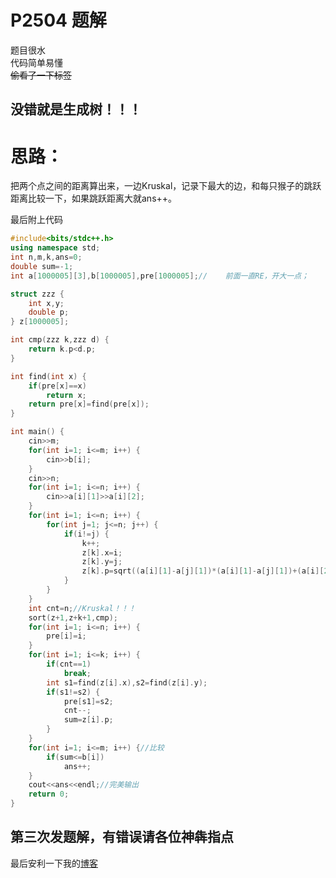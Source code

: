 # P2504 题解

题目很水  
代码简单易懂  
~~偷看了一下标签~~  
## 没错就是生成树！！！  
# 思路：
把两个点之间的距离算出来，一边Kruskal，记录下最大的边，和每只猴子的跳跃距离比较一下，如果跳跃距离大就ans++。    

最后附上代码    

```cpp
#include<bits/stdc++.h>
using namespace std;
int n,m,k,ans=0;
double sum=-1;
int a[1000005][3],b[1000005],pre[1000005];//	前面一直RE，开大一点；

struct zzz {
	int x,y;
	double p;
} z[1000005];

int cmp(zzz k,zzz d) {
	return k.p<d.p;
}

int find(int x) {
	if(pre[x]==x)
		return x;
	return pre[x]=find(pre[x]);
}

int main() {
	cin>>m;
	for(int i=1; i<=m; i++) {
		cin>>b[i];
	}
	cin>>n;
	for(int i=1; i<=n; i++) {
		cin>>a[i][1]>>a[i][2];
	}
	for(int i=1; i<=n; i++) {
		for(int j=1; j<=n; j++) {
			if(i!=j) {
				k++;
				z[k].x=i;
				z[k].y=j;
				z[k].p=sqrt((a[i][1]-a[j][1])*(a[i][1]-a[j][1])+(a[i][2]-a[j][2])*(a[i][2]-a[j][2]));
			}
		}
	}	
	int cnt=n;//Kruskal！！！
	sort(z+1,z+k+1,cmp);
	for(int i=1; i<=n; i++) {
		pre[i]=i;
	}
	for(int i=1; i<=k; i++) {
		if(cnt==1)
			break;
		int s1=find(z[i].x),s2=find(z[i].y);
		if(s1!=s2) {
			pre[s1]=s2;
			cnt--;
			sum=z[i].p;
		}
	}
	for(int i=1; i<=m; i++) {//比较
		if(sum<=b[i])
			ans++;
	}
	cout<<ans<<endl;//完美输出
	return 0;
}
```
## 第三次发题解，有错误请各位神犇指点  

最后安利一下我的[博客](https://www.luogu.org/blog/zhaozizhuo/)

